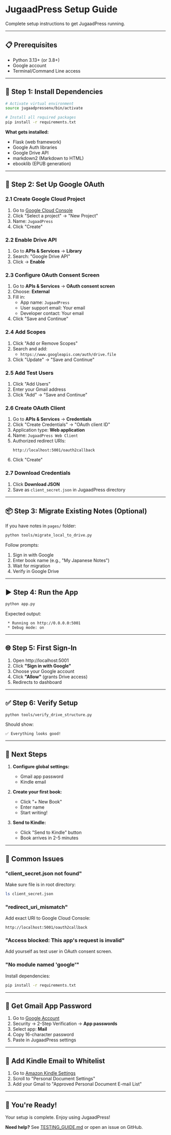 # JugaadPress Setup Guide

Complete setup instructions to get JugaadPress running.

---

## 📋 Prerequisites

- Python 3.13+ (or 3.8+)
- Google account
- Terminal/Command Line access

---

## 🔧 Step 1: Install Dependencies

```bash
# Activate virtual environment
source jugaadpressenv/bin/activate

# Install all required packages
pip install -r requirements.txt
```

**What gets installed:**
- Flask (web framework)
- Google Auth libraries
- Google Drive API
- markdown2 (Markdown to HTML)
- ebooklib (EPUB generation)

---

## 🔐 Step 2: Set Up Google OAuth

### 2.1 Create Google Cloud Project

1. Go to [Google Cloud Console](https://console.cloud.google.com/)
2. Click "Select a project" → "New Project"
3. Name: `JugaadPress`
4. Click "Create"

### 2.2 Enable Drive API

1. Go to **APIs & Services** → **Library**
2. Search: "Google Drive API"
3. Click → **Enable**

### 2.3 Configure OAuth Consent Screen

1. Go to **APIs & Services** → **OAuth consent screen**
2. Choose: **External**
3. Fill in:
   - App name: `JugaadPress`
   - User support email: Your email
   - Developer contact: Your email
4. Click "Save and Continue"

### 2.4 Add Scopes

1. Click "Add or Remove Scopes"
2. Search and add:
   - `https://www.googleapis.com/auth/drive.file`
3. Click "Update" → "Save and Continue"

### 2.5 Add Test Users

1. Click "Add Users"
2. Enter your Gmail address
3. Click "Add" → "Save and Continue"

### 2.6 Create OAuth Client

1. Go to **APIs & Services** → **Credentials**
2. Click "Create Credentials" → "OAuth client ID"
3. Application type: **Web application**
4. Name: `JugaadPress Web Client`
5. Authorized redirect URIs:
   ```
   http://localhost:5001/oauth2callback
   ```
6. Click "Create"

### 2.7 Download Credentials

1. Click **Download JSON**
2. Save as `client_secret.json` in JugaadPress directory

---

## 📦 Step 3: Migrate Existing Notes (Optional)

If you have notes in `pages/` folder:

```bash
python tools/migrate_local_to_drive.py
```

Follow prompts:
1. Sign in with Google
2. Enter book name (e.g., "My Japanese Notes")
3. Wait for migration
4. Verify in Google Drive

---

## ▶️ Step 4: Run the App

```bash
python app.py
```

Expected output:
```
 * Running on http://0.0.0.0:5001
 * Debug mode: on
```

---

## 🌐 Step 5: First Sign-In

1. Open http://localhost:5001
2. Click **"Sign in with Google"**
3. Choose your Google account
4. Click **"Allow"** (grants Drive access)
5. Redirects to dashboard

---

## ✅ Step 6: Verify Setup

```bash
python tools/verify_drive_structure.py
```

Should show:
```
✅ Everything looks good!
```

---

## 🎯 Next Steps

1. **Configure global settings:**
   - Gmail app password
   - Kindle email

2. **Create your first book:**
   - Click "+ New Book"
   - Enter name
   - Start writing!

3. **Send to Kindle:**
   - Click "Send to Kindle" button
   - Book arrives in 2-5 minutes

---

## 🐛 Common Issues

### "client_secret.json not found"

Make sure file is in root directory:
```bash
ls client_secret.json
```

### "redirect_uri_mismatch"

Add exact URI to Google Cloud Console:
```
http://localhost:5001/oauth2callback
```

### "Access blocked: This app's request is invalid"

Add yourself as test user in OAuth consent screen.

### "No module named 'google'"

Install dependencies:
```bash
pip install -r requirements.txt
```

---

## 📧 Get Gmail App Password

1. Go to [Google Account](https://myaccount.google.com/)
2. Security → 2-Step Verification → **App passwords**
3. Select app: **Mail**
4. Copy 16-character password
5. Paste in JugaadPress settings

---

## 📱 Add Kindle Email to Whitelist

1. Go to [Amazon Kindle Settings](https://www.amazon.com/hz/mycd/myx#/home/settings/payment)
2. Scroll to "Personal Document Settings"
3. Add your Gmail to "Approved Personal Document E-mail List"

---

## 🎉 You're Ready!

Your setup is complete. Enjoy using JugaadPress!

**Need help?** See [TESTING_GUIDE.md](./TESTING_GUIDE.md) or open an issue on GitHub.
